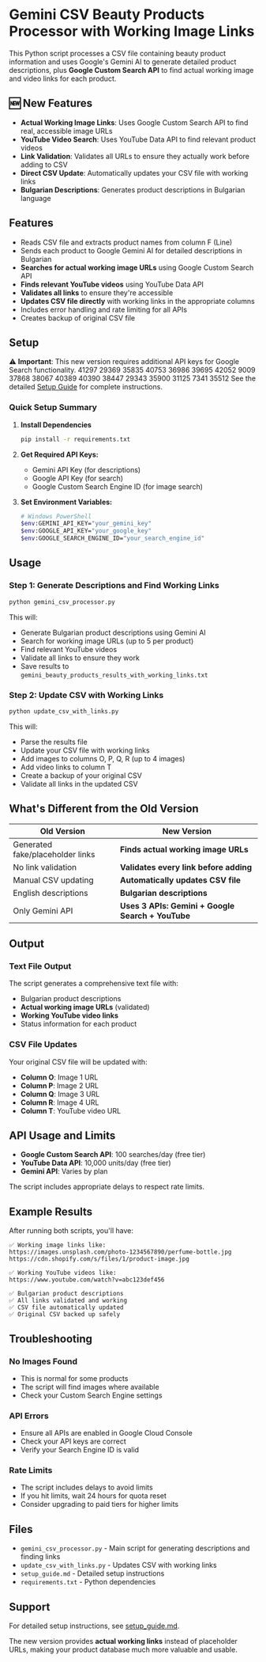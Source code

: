 # Gemini CSV Beauty Products Processor with Working Image Links

This Python script processes a CSV file containing beauty product information and uses Google's Gemini AI to generate detailed product descriptions, plus **Google Custom Search API** to find actual working image and video links for each product.

## 🆕 New Features

- **Actual Working Image Links**: Uses Google Custom Search API to find real, accessible image URLs
- **YouTube Video Search**: Uses YouTube Data API to find relevant product videos
- **Link Validation**: Validates all URLs to ensure they actually work before adding to CSV
- **Direct CSV Update**: Automatically updates your CSV file with working links
- **Bulgarian Descriptions**: Generates product descriptions in Bulgarian language

## Features

- Reads CSV file and extracts product names from column F (Line)
- Sends each product to Google Gemini AI for detailed descriptions in Bulgarian
- **Searches for actual working image URLs** using Google Custom Search API
- **Finds relevant YouTube videos** using YouTube Data API
- **Validates all links** to ensure they're accessible
- **Updates CSV file directly** with working links in the appropriate columns
- Includes error handling and rate limiting for all APIs
- Creates backup of original CSV file

## Setup

⚠️ **Important**: This new version requires additional API keys for Google Search functionality.
41297
29369
35835
40753
36986
39695
42052
9009
37868
38067
40389
40390
38447
29343
35900
31125
7341
35512
See the detailed [Setup Guide](setup_guide.md) for complete instructions.

### Quick Setup Summary

1. **Install Dependencies**
   ```bash
   pip install -r requirements.txt
   ```

2. **Get Required API Keys:**
   - Gemini API Key (for descriptions)
   - Google API Key (for search)
   - Google Custom Search Engine ID (for image search)

3. **Set Environment Variables:**
   ```bash
   # Windows PowerShell
   $env:GEMINI_API_KEY="your_gemini_key"
   $env:GOOGLE_API_KEY="your_google_key"
   $env:GOOGLE_SEARCH_ENGINE_ID="your_search_engine_id"
   ```

## Usage

### Step 1: Generate Descriptions and Find Working Links

```bash
python gemini_csv_processor.py
```

This will:
- Generate Bulgarian product descriptions using Gemini AI
- Search for working image URLs (up to 5 per product)
- Find relevant YouTube videos
- Validate all links to ensure they work
- Save results to `gemini_beauty_products_results_with_working_links.txt`

### Step 2: Update CSV with Working Links

```bash
python update_csv_with_links.py
```

This will:
- Parse the results file
- Update your CSV file with working links
- Add images to columns O, P, Q, R (up to 4 images)
- Add video links to column T
- Create a backup of your original CSV
- Validate all links in the updated CSV

## What's Different from the Old Version

| Old Version | New Version |
|-------------|-------------|
| Generated fake/placeholder links | **Finds actual working image URLs** |
| No link validation | **Validates every link before adding** |
| Manual CSV updating | **Automatically updates CSV file** |
| English descriptions | **Bulgarian descriptions** |
| Only Gemini API | **Uses 3 APIs: Gemini + Google Search + YouTube** |

## Output

### Text File Output
The script generates a comprehensive text file with:
- Bulgarian product descriptions
- **Actual working image URLs** (validated)
- **Working YouTube video links**
- Status information for each product

### CSV File Updates
Your original CSV file will be updated with:
- **Column O**: Image 1 URL
- **Column P**: Image 2 URL  
- **Column Q**: Image 3 URL
- **Column R**: Image 4 URL
- **Column T**: YouTube video URL

## API Usage and Limits

- **Google Custom Search API**: 100 searches/day (free tier)
- **YouTube Data API**: 10,000 units/day (free tier)
- **Gemini API**: Varies by plan

The script includes appropriate delays to respect rate limits.

## Example Results

After running both scripts, you'll have:

```
✅ Working image links like:
https://images.unsplash.com/photo-1234567890/perfume-bottle.jpg
https://cdn.shopify.com/s/files/1/product-image.jpg

✅ Working YouTube videos like:
https://www.youtube.com/watch?v=abc123def456

✅ Bulgarian product descriptions
✅ All links validated and working
✅ CSV file automatically updated
✅ Original CSV backed up safely
```

## Troubleshooting

### No Images Found
- This is normal for some products
- The script will find images where available
- Check your Custom Search Engine settings

### API Errors
- Ensure all APIs are enabled in Google Cloud Console
- Check your API keys are correct
- Verify your Search Engine ID is valid

### Rate Limits
- The script includes delays to avoid limits
- If you hit limits, wait 24 hours for quota reset
- Consider upgrading to paid tiers for higher limits

## Files

- `gemini_csv_processor.py` - Main script for generating descriptions and finding links
- `update_csv_with_links.py` - Updates CSV with working links
- `setup_guide.md` - Detailed setup instructions
- `requirements.txt` - Python dependencies

## Support

For detailed setup instructions, see [setup_guide.md](setup_guide.md).

The new version provides **actual working links** instead of placeholder URLs, making your product database much more valuable and usable. 